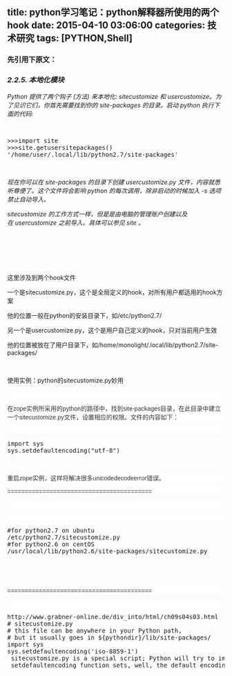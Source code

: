 title: python学习笔记：python解释器所使用的两个hook
date: 2015-04-10 03:06:00
categories: 技术研究
tags: [PYTHON,Shell]
---
<h3>
	先引用下原文：
</h3>
<h3>
	<em>2.2.5. 本地化模块</em> 
</h3>
<p>
	<em>Python 提供了两个钩子 (方法) 来本地化:&nbsp;sitecustomize&nbsp;和&nbsp;usercustomize。为了见识它们，你首先需要找到你的 site-packages 的目录。启动 python 执行下面的代码:</em> 
</p>
<p>
	<br />
</p>
<pre class="brush:python; toolbar:false;">&gt;&gt;&gt;import site 
&gt;&gt;&gt;site.getusersitepackages() 
'/home/user/.local/lib/python2.7/site-packages'</pre>
<p>
	<br />
</p>
<p>
	<em>现在你可以在 site-packages 的目录下创建&nbsp;usercustomize.py&nbsp;文件，内容就悉听尊便了。这个文件将会影响 python 的每次调用，除非启动的时候加入&nbsp;-s&nbsp;选项禁止自动导入。</em> 
</p>
<p>
	<em>sitecustomize&nbsp;的工作方式一样，但是是由电脑的管理账户创建以及在&nbsp;usercustomize&nbsp;之前导入。具体可以参见&nbsp;site&nbsp;。</em> 
</p>
<p>
	<br />
</p>
<p>
	<!--more-->
</p>
<p>
	<br />
</p>
<p>
	<br />
</p>
<p>
	这里涉及到两个hook文件
</p>
<p>
	一个是sitecustomize.py，这个是全局定义的hook，对所有用户都适用的hook方案
</p>
<p>
	他的位置一般在python的安装目录下，如/etc/python2.7/
</p>
<p>
	另一个是usercustomize.py，这个是用户自己定义的hook，只对当前用户生效
</p>
<p>
	他的位置被放在了用户目录下，如/home/monolight/.local/lib/python2.7/site-packages/
</p>
<p>
	<br />
</p>
<p>
	使用实例：<span style="line-height:1.5;">python的sitecustomize.py妙用</span> 
</p>
<p>
	<span style="line-height:1.5;"> </span> 
</p>
<p style="color:#333333;font-family:Verdana, Arial, Tahoma;font-size:14px;background-color:#FFFFFF;">
	<br />
</p>
<p style="color:#333333;font-family:Verdana, Arial, Tahoma;font-size:14px;background-color:#FFFFFF;">
	在zope实例所采用的python的路径中，找到site-packages目录，在此目录中建立一个sitecustomize.py文件，设置相应的权限。文件的内容如下：
</p>
<p style="color:#333333;font-family:Verdana, Arial, Tahoma;font-size:14px;background-color:#FFFFFF;">
	<br />
</p>
<pre class="brush:python; toolbar:false;">import sys
sys.setdefaultencoding("utf-8")  </pre>
<p>
	<br />
</p>
<p style="color:#333333;font-family:Verdana, Arial, Tahoma;font-size:14px;background-color:#FFFFFF;">
	重启zope实例，这样将解决很多unicodedecodeerror错误。
</p>
<p style="color:#333333;font-family:Verdana, Arial, Tahoma;font-size:14px;background-color:#FFFFFF;">
	=========================================
</p>
<p style="color:#333333;font-family:Verdana, Arial, Tahoma;font-size:14px;background-color:#FFFFFF;">
	<br />
</p>
<p style="color:#333333;font-family:Verdana, Arial, Tahoma;font-size:14px;background-color:#FFFFFF;">
	<br />
</p>
<pre class="brush:as3; toolbar:false;">#for python2.7 on ubuntu
/etc/python2.7/sitecustomize.py
#for python2.6 on centOS
/usr/local/lib/python2.6/site-packages/sitecustomize.py</pre>
<p>
	<br />
</p>
<p>
	<br />
</p>
<p style="color:#333333;font-family:Verdana, Arial, Tahoma;font-size:14px;background-color:#FFFFFF;">
	=========================================
</p>
<p style="color:#333333;font-family:Verdana, Arial, Tahoma;font-size:14px;background-color:#FFFFFF;">
	<br />
</p>
<pre class="brush:as3; toolbar:false;">http://www.grabner-online.de/div_into/html/ch09s04s03.html
# sitecustomize.py                  
# this file can be anywhere in your Python path,
# but it usually goes in ${pythondir}/lib/site-packages/
import sys
sys.setdefaultencoding('iso-8859-1')
 sitecustomize.py is a special script; Python will try to import it on startup, so any code in it will be run automatically. As the comment mentions, it can go anywhere (as long as import can find it), but it usually goes in the site-packages directory within your Python lib directory.
 setdefaultencoding function sets, well, the default encoding. This is the encoding scheme that Python will try to use whenever it needs to auto-coerce a unicode string into a regular string.</pre>
<p>
	<br />
</p>
<p>
	<br />
</p>
<br />
<p>
	<br />
</p>